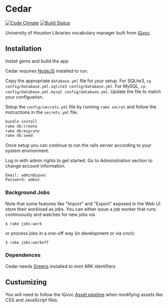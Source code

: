 # Cedar

[![Code Climate](https://codeclimate.com/github/uhlibraries-digital/cedar/badges/gpa.svg)](https://codeclimate.com/github/uhlibraries-digital/cedar)
[![Build Status](https://travis-ci.org/uhlibraries-digital/cedar.svg?branch=master)](https://travis-ci.org/uhlibraries-digital/cedar)

University of Houston Libraries vocabulary manager built from [iQvoc](https://github.com/innoq/iqvoc).

## Installation

Install gems and build the app

Cedar requires [NodeJS](https://nodejs.org/en/) installed to run.

Copy the appropriate `database.yml` file for your setup. For SQLite3, `cp config/database.yml.sqlite3 config/database.yml`. For MySQL, `cp config/database.yml.mysql config/database.yml`. Update the file to match your configuation.

Setup the `config/secrets.yml` file by running `rake secret` and follow the instructions in the `secrets.yml` file.

```bash
bundle install
rake db:create
rake db:migrate
rake db:seed
```

Once setup you can continue to run the rails server according to your system environment.

Log in with admin rights to get started. Go to Administration section to change account information.

```
Email: admin@iqvoc
Password: admin
```

### Background Jobs

Note that some features like "Import" and "Export" exposed in the Web UI store
their workload as jobs. You can either issue a job worker that runs continuously
and watches for new jobs via

```
$ rake jobs:work
```

or process jobs in a one-off way (in development or via cron):

```
$ rake jobs:workoff
```

### Dependences

Cedar needs [Greens](https://github.com/uhlibraries-digital/greens) installed to mint ARK identifiers

## Custumizing

You will need to follow the iQvoc [Asset pipeline](https://github.com/innoq/iqvoc/wiki/iQvoc-as-a-Rails-Engine#asset-pipeline) when modifying assets like CSS and JavaScript files.